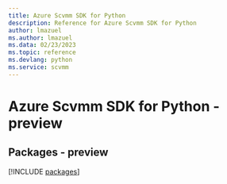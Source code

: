 ```yaml
---
title: Azure Scvmm SDK for Python
description: Reference for Azure Scvmm SDK for Python
author: lmazuel
ms.author: lmazuel
ms.data: 02/23/2023
ms.topic: reference
ms.devlang: python
ms.service: scvmm
---
```

# Azure Scvmm SDK for Python - preview
## Packages - preview
[!INCLUDE [packages](scvmm-index.md)]